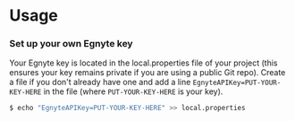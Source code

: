 

# Usage

### Set up your own Egnyte key

Your Egnyte key is located in the local.properties file of your project (this ensures your key remains private if you are using a public Git repo). Create a file if you don't already have one and add a line `EgnyteAPIKey=PUT-YOUR-KEY-HERE` in the file (where `PUT-YOUR-KEY-HERE` is your key).

```bash
$ echo "EgnyteAPIKey=PUT-YOUR-KEY-HERE" >> local.properties
```